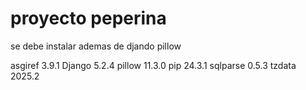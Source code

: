 # proyecto peperina
se debe instalar ademas de djando pillow 

asgiref  3.9.1
Django   5.2.4
pillow   11.3.0
pip      24.3.1
sqlparse 0.5.3
tzdata   2025.2
